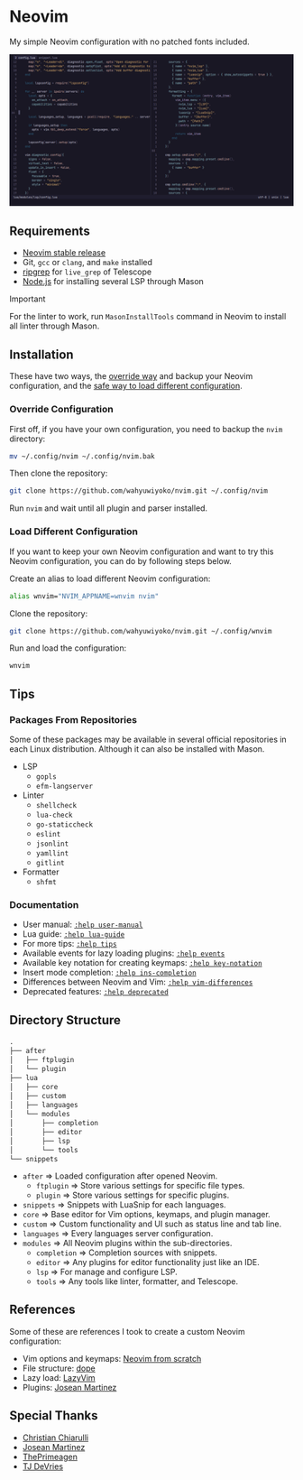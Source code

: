 # Neovim

My simple Neovim configuration with no patched fonts included.

![Neovim](https://raw.githubusercontent.com/wahyuwiyoko/dotfiles/main/screenshots/neovim.png)

## Requirements

- [Neovim stable release](https://github.com/neovim/neovim/releases/tag/stable)
- Git, `gcc` or `clang`, and `make` installed
- [ripgrep](https://github.com/BurntSushi/ripgrep) for `live_grep` of Telescope
- [Node.js](https://nodejs.org/) for installing several LSP through Mason

> [!IMPORTANT]
> For the linter to work, run `MasonInstallTools` command in Neovim to
> install all linter through Mason.

## Installation

These have two ways, the
[override way](#override-configuration) and backup your Neovim configuration,
and the
[safe way to load different configuration](#load-different-configuration).

### Override Configuration

First off, if you have your own configuration, you need to backup the `nvim`
directory:

```sh
mv ~/.config/nvim ~/.config/nvim.bak
```

Then clone the repository:

```sh
git clone https://github.com/wahyuwiyoko/nvim.git ~/.config/nvim
```

Run `nvim` and wait until all plugin and parser installed.

### Load Different Configuration

If you want to keep your own Neovim configuration and want to try this Neovim
configuration, you can do by following steps below.

Create an alias to load different Neovim configuration:

```sh
alias wnvim="NVIM_APPNAME=wnvim nvim"
```

Clone the repository:

```sh
git clone https://github.com/wahyuwiyoko/nvim.git ~/.config/wnvim
```

Run and load the configuration:

```sh
wnvim
```

## Tips

### Packages From Repositories

Some of these packages may be available in several official repositories in
each Linux distribution. Although it can also be installed with Mason.

- LSP
  - `gopls`
  - `efm-langserver`
- Linter
  - `shellcheck`
  - `lua-check`
  - `go-staticcheck`
  - `eslint`
  - `jsonlint`
  - `yamllint`
  - `gitlint`
- Formatter
  - `shfmt`

### Documentation

- User manual: [`:help user-manual`](https://neovim.io/doc/user/usr_toc.html)
- Lua guide: [`:help lua-guide`](https://neovim.io/doc/user/lua-guide.html)
- For more tips: [`:help tips`](https://neovim.io/doc/user/tips.html)
- Available events for lazy loading plugins: [`:help events`](https://neovim.io/doc/user/autocmd.html#events)
- Available key notation for creating keymaps: [`:help key-notation`](https://neovim.io/doc/user/intro.html#key-notation)
- Insert mode completion: [`:help ins-completion`](https://neovim.io/doc/user/insert.html#ins-completion)
- Differences between Neovim and Vim: [`:help vim-differences`](https://neovim.io/doc/user/vim_diff.html)
- Deprecated features: [`:help deprecated`](https://neovim.io/doc/user/deprecated.html)

## Directory Structure

```
.
├── after
│   ├── ftplugin
│   └── plugin
├── lua
│   ├── core
│   ├── custom
│   ├── languages
│   └── modules
│       ├── completion
│       ├── editor
│       ├── lsp
│       └── tools
└── snippets
```

- `after` => Loaded configuration after opened Neovim.
  - `ftplugin` => Store various settings for specific file types.
  - `plugin` => Store various settings for specific plugins.
- `snippets` => Snippets with LuaSnip for each languages.
- `core` => Base editor for Vim options, keymaps, and plugin manager.
- `custom` => Custom functionality and UI such as status line and tab line.
- `languages` => Every languages server configuration.
- `modules` => All Neovim plugins within the sub-directories.
  - `completion` => Completion sources with snippets.
  - `editor` => Any plugins for editor functionality just like an IDE.
  - `lsp` => For manage and configure LSP.
  - `tools` => Any tools like linter, formatter, and Telescope.

## References

Some of these are references I took to create a custom Neovim configuration:

- Vim options and keymaps: [Neovim from scratch](https://github.com/lunarvim/neovim-from-scratch)
- File structure: [dope](https://github.com/nvimdev/dope)
- Lazy load: [LazyVim](https://github.com/LazyVim/LazyVim)
- Plugins: [Josean Martinez](https://github.com/josean-dev/dev-environment-files)

## Special Thanks

- [Christian Chiarulli](https://github.com/ChristianChiarulli)
- [Josean Martinez](https://github.com/josean-dev)
- [ThePrimeagen](https://github.com/ThePrimeagen)
- [TJ DeVries](https://github.com/tjdevries)
